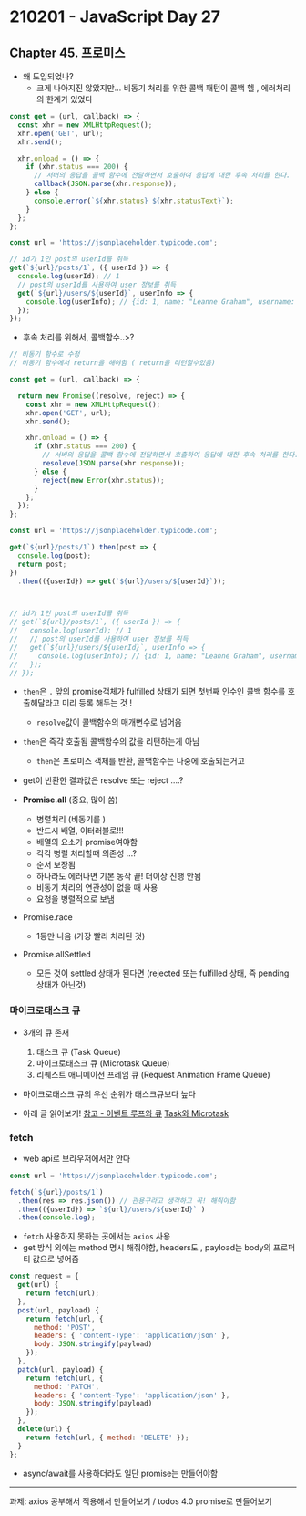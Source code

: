 # 210201 - JavaScript Day 27

## Chapter 45. 프로미스

- 왜 도입되었나?
  - 크게 나아지진 않았지만... 비동기 처리를 위한 콜백 패턴이 콜백 헬 , 에러처리의 한계가 있었다

```jsx
const get = (url, callback) => {
  const xhr = new XMLHttpRequest();
  xhr.open('GET', url);
  xhr.send();

  xhr.onload = () => {
    if (xhr.status === 200) {
      // 서버의 응답을 콜백 함수에 전달하면서 호출하여 응답에 대한 후속 처리를 한다.
      callback(JSON.parse(xhr.response));
    } else {
      console.error(`${xhr.status} ${xhr.statusText}`);
    }
  };
};

const url = 'https://jsonplaceholder.typicode.com';

// id가 1인 post의 userId를 취득
get(`${url}/posts/1`, ({ userId }) => {
  console.log(userId); // 1
  // post의 userId를 사용하여 user 정보를 취득
  get(`${url}/users/${userId}`, userInfo => {
    console.log(userInfo); // {id: 1, name: "Leanne Graham", username: "Bret",...}
  });
});
```

- 후속 처리를 위해서, 콜백함수..>?

```jsx
// 비동기 함수로 수정
// 비동기 함수에서 return을 해야함 ( return을 리턴할수있음)

const get = (url, callback) => {

  return new Promise((resolve, reject) => {
    const xhr = new XMLHttpRequest();
    xhr.open('GET', url);
    xhr.send();

    xhr.onload = () => {
      if (xhr.status === 200) {
        // 서버의 응답을 콜백 함수에 전달하면서 호출하여 응답에 대한 후속 처리를 한다.
        resoleve(JSON.parse(xhr.response));
      } else {
        reject(new Error(xhr.status));
      }
    };
  });
};

const url = 'https://jsonplaceholder.typicode.com';

get(`${url}/posts/1`).then(post => {
  console.log(post);
  return post;
})
  .then(({userId}) => get(`${url}/users/${userId}`));



// id가 1인 post의 userId를 취득
// get(`${url}/posts/1`, ({ userId }) => {
//   console.log(userId); // 1
//   // post의 userId를 사용하여 user 정보를 취득
//   get(`${url}/users/${userId}`, userInfo => {
//     console.log(userInfo); // {id: 1, name: "Leanne Graham", username: "Bret",...}
//   });
// });
```

- `then`은 `.` 앞의 promise객체가 fulfilled 상태가 되면 첫번째 인수인 콜백 함수를 호출해달라고 미리 등록 해두는 것 ! 
  - `resolve`값이 콜백함수의 매개변수로 넘어옴
- `then`은 즉각 호출됨 콜백함수의 값을 리턴하는게 아님 
  - `then`은 프로미스 객체를 반환, 콜백함수는 나중에 호출되는거고


- get이 반환한 결과값은 resolve 또는 reject  ....?



- **Promise.all** (중요, 많이 씀)
  - 병렬처리 (비동기를 )
  - 반드시 배열, 이터러블로!!!
  - 배열의 요소가 promise여야함
  - 각각 병렬 처리할때 의존성 ...? 
  - 순서 보장됨 
  - 하나라도 에러나면 기본 동작 끝! 더이상 진행 안됨
  - 비동기 처리의 연관성이 없을 때 사용 
  - 요청을 병렬적으로 보냄 

- Promise.race
  - 1등만 나옴 (가장 빨리 처리된 것)

- Promise.allSettled 
  - 모든 것이 settled 상태가 된다면 (rejected 또는 fulfilled 상태, 즉 pending 상태가 아닌것)

### 마이크로태스크 큐
- 3개의 큐 존재  
  1. 태스크 큐 (Task Queue)
  2. 마이크로태스크 큐 (Microtask Queue)
  3. 리퀘스트 애니메이션 프레임 큐 (Request Animation Frame Queue)
- 마이크로태스크 큐의 우선 순위가 태스크큐보다 높다 

- 아래 글 읽어보기!
[참고 - 이벤트 루프와 큐](https://velog.io/@thms200/Event-Loop-%EC%9D%B4%EB%B2%A4%ED%8A%B8-%EB%A3%A8%ED%94%84)
[Task와 Microtask](https://baeharam.netlify.app/posts/javascript/JS-Task%EC%99%80-Microtask%EC%9D%98-%EB%8F%99%EC%9E%91%EB%B0%A9%EC%8B%9D)

### fetch
- web api로 브라우저에서만 안다
```jsx
const url = 'https://jsonplaceholder.typicode.com';

fetch(`${url}/posts/1`)
  .then(res => res.json()) // 관용구라고 생각하고 꼭! 해줘야함
  .then(({userId}) => `${url}/users/${userId}` )
  .then(console.log);
```
- `fetch` 사용하지 못하는 곳에서는 `axios` 사용
- get 방식 외에는 method 명시 해줘야함, headers도 , payload는 body의 프로퍼티 값으로 넣어줌

```jsx
const request = {
  get(url) {
    return fetch(url);
  },
  post(url, payload) {
    return fetch(url, {
      method: 'POST',
      headers: { 'content-Type': 'application/json' },
      body: JSON.stringify(payload)
    });
  },
  patch(url, payload) {
    return fetch(url, {
      method: 'PATCH',
      headers: { 'content-Type': 'application/json' },
      body: JSON.stringify(payload)
    });
  },
  delete(url) {
    return fetch(url, { method: 'DELETE' });
  }
};
```

- async/await를 사용하더라도 일단 promise는 만들어야함

---

과제: axios 공부해서 적용해서 만들어보기 / todos 4.0 promise로 만들어보기 

